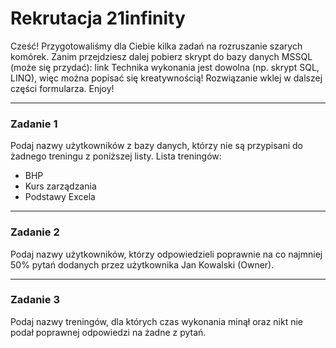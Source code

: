 # Rekrutacja 21infinity

Cześć!
Przygotowaliśmy dla Ciebie kilka zadań na rozruszanie szarych komórek.
Zanim przejdziesz dalej pobierz skrypt do bazy danych MSSQL (może się przydać): link
Technika wykonania jest dowolna (np. skrypt SQL, LINQ), więc można popisać się kreatywnością! Rozwiązanie wklej w dalszej części formularza.
Enjoy!

---

### Zadanie 1

Podaj nazwy użytkowników z bazy danych, którzy nie są przypisani do żadnego treningu z poniższej listy.
Lista treningów:
- BHP
- Kurs zarządzania
- Podstawy Excela

---

### Zadanie 2

Podaj nazwy użytkowników, którzy odpowiedzieli poprawnie na co najmniej 50% pytań dodanych przez użytkownika Jan Kowalski (Owner).

---

### Zadanie 3

Podaj nazwy treningów, dla których czas wykonania minął oraz nikt nie podał poprawnej odpowiedzi na żadne z pytań.